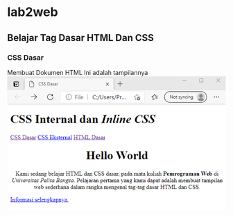 # lab2web
## Belajar Tag Dasar HTML Dan CSS
### CSS Dasar

Membuat Dokumen HTML
Ini adalah tampilannya
![gambar 1](screenshoot/hasil1.png)